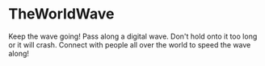 TheWorldWave
============

Keep the wave going! Pass along a digital wave. Don't hold onto it too long or it will crash. Connect with people all over the world to speed the wave along!
